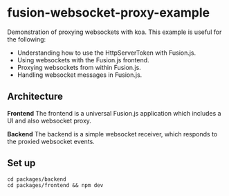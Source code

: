 # fusion-websocket-proxy-example

Demonstration of proxying websockets with koa. This example is useful for the following:

- Understanding how to use the HttpServerToken with Fusion.js.
- Using websockets with the Fusion.js frontend.
- Proxying websockets from within Fusion.js.
- Handling websocket messages in Fusion.js.

## Architecture

**Frontend**
The frontend is a universal Fusion.js application which includes a UI and also websocket proxy.

**Backend**
The backend is a simple websocket receiver, which responds to the proxied websocket events.

## Set up

```
cd packages/backend
cd packages/frontend && npm dev
```
